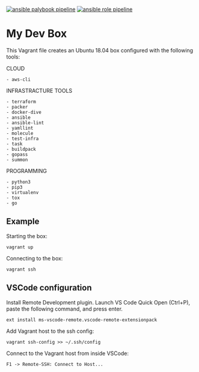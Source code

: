 [![ansible palybook pipeline](https://github.com/nicolimo86/devbox/actions/workflows/ansible-playbook.yml/badge.svg)](https://github.com/nicolimo86/devbox/actions/workflows/ansible-playbook.yml) [![ansible role pipeline](https://github.com/nicolimo86/devbox/actions/workflows/ansible-role.yml/badge.svg)](https://github.com/nicolimo86/devbox/actions/workflows/ansible-role.yml)

My Dev Box 
=========

This Vagrant file creates an Ubuntu 18.04 box configured with the following tools:

CLOUD
    
    - aws-cli

INFRASTRACTURE TOOLS

    - terraform
    - packer
    - docker-dive
    - ansible
    - ansible-lint
    - yamllint
    - molecule
    - test-infra
    - task
    - buildpack
    - gopass
    - summon

PROGRAMMING

    - python3
    - pip3
    - virtualenv
    - tox
    - go


Example
----------------

Starting the box:

    vagrant up

Connecting to the box:

    vagrant ssh

VSCode configuration
----------------

Install Remote Development plugin.
Launch VS Code Quick Open (Ctrl+P), paste the following command, and press enter.
    
    ext install ms-vscode-remote.vscode-remote-extensionpack

Add Vagrant host to the ssh config:
    
    vagrant ssh-config >> ~/.ssh/config

Connect to the Vagrant host from inside VSCode:
    
    F1 -> Remote-SSH: Connect to Host...
